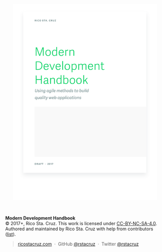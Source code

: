 <p align='center'>
<a href='toc/README.md'><img src='images/cover-shadow.png' width='90%'></a>
</p>

<br>

**Modern Development Handbook**<br>
© 2017+, Rico Sta. Cruz. This work is licensed under [CC-BY-NC-SA-4.0][CC].<br>
Authored and maintained by Rico Sta. Cruz with help from contributors ([list][contributors]).

> [ricostacruz.com](http://ricostacruz.com) &nbsp;&middot;&nbsp;
> GitHub [@rstacruz](https://github.com/rstacruz) &nbsp;&middot;&nbsp;
> Twitter [@rstacruz](https://twitter.com/rstacruz)

[CC]: https://creativecommons.org/licenses/by-nc-sa/4.0/
[contributors]: http://github.com/rstacruz/modern-development/contributors
